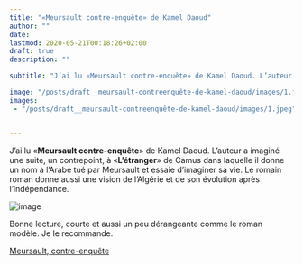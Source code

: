 ```yaml
---
title: "«Meursault contre-enquête» de Kamel Daoud"
author: ""
date: 
lastmod: 2020-05-21T00:18:26+02:00
draft: true
description: ""

subtitle: "J’ai lu «Meursault contre-enquête» de Kamel Daoud. L’auteur a imaginé une suite, un contrepoint, à «L’étranger» de Camus dans laquelle il…"

image: "/posts/draft__meursault-contreenquête-de-kamel-daoud/images/1.jpeg" 
images:
 - "/posts/draft__meursault-contreenquête-de-kamel-daoud/images/1.jpeg"


---
```


J’ai lu «**Meursault contre-enquête**» de Kamel Daoud. L’auteur a imaginé une suite, un contrepoint, à «**L’étranger**» de Camus dans laquelle il donne un nom à l’Arabe tué par Meursault et essaie d’imaginer sa vie. Le romain roman donne aussi une vision de l’Algérie et de son évolution après l’indépendance. 




![image](/posts/draft__meursault-contreenquête-de-kamel-daoud/images/1.jpeg#layoutTextWidth)



Bonne lecture, courte et aussi un peu dérangeante comme le roman modèle. Je le recommande.

[Meursault, contre-enquête](https://www.actes-sud.fr/catalogue/litterature/meursault-contre-enquete)

